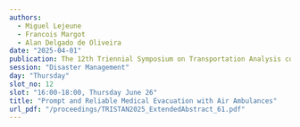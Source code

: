 ```yaml
---
authors:
  - Miguel Lejeune
  - Francois Margot
  - Alan Delgado de Oliveira
date: "2025-04-01"
publication: The 12th Triennial Symposium on Transportation Analysis conference
session: "Disaster Management"
day: "Thursday"
slot_no: 12
slot: "16:00-18:00, Thursday June 26"
title: "Prompt and Reliable Medical Evacuation with Air Ambulances"
url_pdf: "/proceedings/TRISTAN2025_ExtendedAbstract_61.pdf"
---
```

